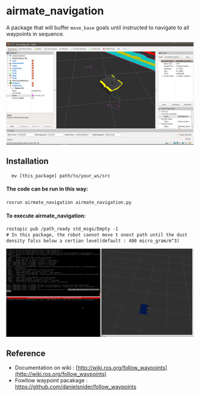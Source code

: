 # airmate_navigation 

A package that will buffer `move_base` goals until instructed to navigate to all waypoints in sequence.

![airmate_navigation](readme_images/follow_waypoints_rviz.png "navigation")

## Installation

```
  mv [this_package] path/to/your_ws/src
```

#### The code can be run in this way:

```
rosrun airmate_navigation airmate_navigation.py
```

#### To execute airmate_navigation:

```
rostopic pub /path_ready std_msgs/Empty -1
# In this package, the robot cannot move t onext path until the dust density falss below a certian level(default : 400 micro_gram/m^3)
```

![airmate_navigation](readme_images/follow_waypoint.gif "navigation")



## Reference

- Documentation on wiki : [http://wiki.ros.org/follow_waypoints](http://wiki.ros.org/follow_waypoints)
- Fowllow waypoint pacakage : https://github.com/danielsnider/follow_waypoints